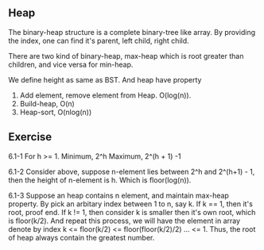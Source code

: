 ## Heap ##
The binary-heap structure is a complete binary-tree like array. By providing the index, one can find it's parent, left child, right child.

There are two kind of binary-heap, max-heap which is root greater than children, and vice versa for min-heap. 

We define height as same as BST. And heap have property
1. Add element, remove element from Heap. O(log(n)).
2. Build-heap, O(n)
3. Heap-sort, O(nlog(n))


## Exercise ##
6.1-1
For h >= 1. 
Minimum, 2^h
Maximum, 2^(h + 1) -1 


6.1-2
Consider above, suppose n-element lies between 2^h and 2^(h+1) - 1, then the height of n-element is h. Which is floor(log(n)).


6.1-3
Suppose an heap contains n element, and maintain max-heap property. By pick an arbitary index between 1 to n, say k.
If k == 1, then it's root, proof end.
If k != 1, then consider k is smaller then it's own root, which is floor(k/2). And repeat this process, we will have the element in array denote by index
        k <= floor(k/2) <= floor(floor(k/2)/2) ... <= 1.
Thus, the root of heap always contain the greatest number. 